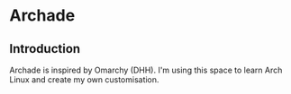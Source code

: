 # Archade

## Introduction

Archade is inspired by Omarchy (DHH).
I'm using this space to learn Arch Linux and create my own customisation.
